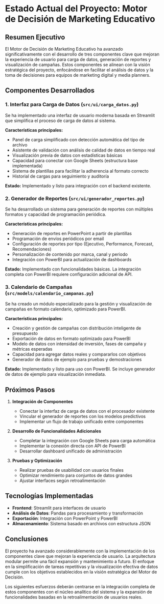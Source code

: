 # Estado Actual del Proyecto: Motor de Decisión de Marketing Educativo

## Resumen Ejecutivo

El Motor de Decisión de Marketing Educativo ha avanzado significativamente con el desarrollo de tres componentes clave que mejoran la experiencia de usuario para carga de datos, generación de reportes y visualización de campañas. Estos componentes se alinean con la visión estratégica del proyecto, enfocándose en facilitar el análisis de datos y la toma de decisiones para equipos de marketing digital y media planners.

## Componentes Desarrollados

### 1. Interfaz para Carga de Datos (`src/ui/carga_datos.py`)

Se ha implementado una interfaz de usuario moderna basada en Streamlit que simplifica el proceso de carga de datos al sistema.

**Características principales:**
- Panel de carga simplificado con detección automática del tipo de archivo
- Asistente de validación con análisis de calidad de datos en tiempo real
- Visualización previa de datos con estadísticas básicas
- Capacidad para conectar con Google Sheets (estructura base implementada)
- Sistema de plantillas para facilitar la adherencia al formato correcto
- Historial de cargas para seguimiento y auditoría

**Estado:** Implementado y listo para integración con el backend existente.

### 2. Generador de Reportes (`src/ui/generador_reportes.py`)

Se ha desarrollado un sistema para generación de reportes con múltiples formatos y capacidad de programación periódica.

**Características principales:**
- Generación de reportes en PowerPoint a partir de plantillas
- Programación de envíos periódicos por email
- Configuración de reportes por tipo (Ejecutivo, Performance, Forecast, Recomendaciones)
- Personalización de contenido por marca, canal y periodo
- Integración con PowerBI para actualización de dashboards

**Estado:** Implementado con funcionalidades básicas. La integración completa con PowerBI requiere configuración adicional de API.

### 3. Calendario de Campañas (`src/models/calendario_campanas.py`)

Se ha creado un módulo especializado para la gestión y visualización de campañas en formato calendario, optimizado para PowerBI.

**Características principales:**
- Creación y gestión de campañas con distribución inteligente de presupuesto
- Exportación de datos en formato optimizado para PowerBI
- Modelo de datos con intensidad de inversión, fases de campaña y métricas esperadas
- Capacidad para agregar datos reales y compararlos con objetivos
- Generador de datos de ejemplo para pruebas y demostraciones

**Estado:** Implementado y listo para uso con PowerBI. Se incluye generador de datos de ejemplo para visualización inmediata.

## Próximos Pasos

1. **Integración de Componentes**
   - Conectar la interfaz de carga de datos con el procesador existente
   - Vincular el generador de reportes con los modelos predictivos
   - Implementar un flujo de trabajo unificado entre componentes

2. **Desarrollo de Funcionalidades Adicionales**
   - Completar la integración con Google Sheets para carga automática
   - Implementar la conexión directa con API de PowerBI
   - Desarrollar dashboard unificado de administración

3. **Pruebas y Optimización**
   - Realizar pruebas de usabilidad con usuarios finales
   - Optimizar rendimiento para conjuntos de datos grandes
   - Ajustar interfaces según retroalimentación

## Tecnologías Implementadas

- **Frontend**: Streamlit para interfaces de usuario
- **Análisis de Datos**: Pandas para procesamiento y transformación
- **Exportación**: Integración con PowerPoint y PowerBI
- **Almacenamiento**: Sistema basado en archivos con estructura JSON

## Conclusiones

El proyecto ha avanzado considerablemente con la implementación de los componentes clave que mejoran la experiencia de usuario. La arquitectura modular permite una fácil expansión y mantenimiento a futuro. El enfoque en la simplificación de tareas repetitivas y la visualización efectiva de datos cumple con los objetivos establecidos en la visión estratégica del Motor de Decisión.

Los siguientes esfuerzos deberán centrarse en la integración completa de estos componentes con el núcleo analítico del sistema y la expansión de funcionalidades basadas en la retroalimentación de usuarios reales. 